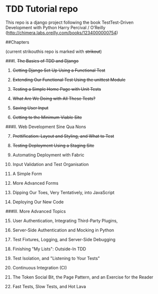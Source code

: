TDD Tutorial repo
=================

This repo is a django project following the book
TestTest-Driven Development with Python
Harry Percival / O’Reilly
(http://chimera.labs.oreilly.com/books/1234000000754)


##Chapters

(current strikouthis repo is marked with ~~strikout~~)

###I. ~~The Basics of TDD and Django~~

1. ~~Getting Django Set Up Using a Functional Test~~

2. ~~Extending Our Functional Test Using the unittest Module~~

3. ~~Testing a Simple Home Page with Unit Tests~~

4. ~~What Are We Doing with All These Tests?~~

5. ~~Saving User Input~~

6. ~~Getting to the Minimum Viable Site~~

###II. Web Development Sine Qua Nons

7. ~~Prettification: Layout and Styling, and What to Test~~

8. ~~Testing Deployment Using a Staging Site~~

9. Automating Deployment with Fabric

10. Input Validation and Test Organisation

11. A Simple Form

12. More Advanced Forms

13. Dipping Our Toes, Very Tentatively, into JavaScript

14. Deploying Our New Code

###III. More Advanced Topics

15. User Authentication, Integrating Third-Party Plugins,

16. Server-Side Authentication and Mocking in Python

17. Test Fixtures, Logging, and Server-Side Debugging

18. Finishing "My Lists": Outside-In TDD

19. Test Isolation, and "Listening to Your Tests"

20. Continuous Integration (CI)

21. The Token Social Bit, the Page Pattern, and an Exercise for the Reader

22. Fast Tests, Slow Tests, and Hot Lava
